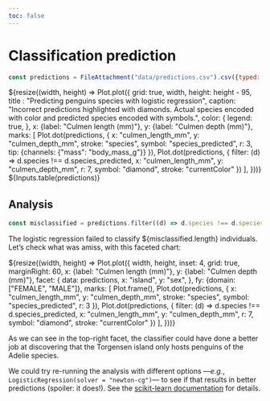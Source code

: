 ```yaml
---
toc: false
---
```


# Classification prediction

```js
const predictions = FileAttachment("data/predictions.csv").csv({typed: true});
```

<div class="grid grid-cols-1" style="grid-auto-rows: 560px;">
  <div class="card">
    ${resize((width, height) => Plot.plot({
        grid: true,
        width,
        height: height - 95,
        title : "Predicting penguins species with logistic regression",
        caption: "Incorrect predictions highlighted with diamonds. Actual species encoded with color and predicted species encoded with symbols.",
        color: {
          legend: true,
        },
        x: {label: "Culmen length (mm)"},
        y: {label: "Culmen depth (mm)"},
        marks: [
          Plot.dot(predictions, {
            x: "culmen_length_mm",
            y: "culmen_depth_mm",
            stroke: "species",
            symbol: "species_predicted",
            r: 3,
            tip: {channels: {"mass": "body_mass_g"}}
          }),
          Plot.dot(predictions, {
            filter: (d) => d.species !== d.species_predicted,
            x: "culmen_length_mm",
            y: "culmen_depth_mm",
            r: 7,
            symbol: "diamond",
            stroke: "currentColor"
          })
        ],
      }))}
  </div>
</div>
<div class="card" style="margin-bottom: 2rem;">
  ${Inputs.table(predictions)}
</div>

## Analysis

```js
const misclassified = predictions.filter((d) => d.species !== d.species_predicted);
```

The logistic regression failed to classify ${misclassified.length} individuals. Let’s check what was amiss, with this faceted chart:

<div class="grid grid-cols-1" style="grid-auto-rows: 560px;">
  <div class="card">
    ${resize((width, height) => Plot.plot({
        width,
        height,
        inset: 4,
        grid: true,
        marginRight: 60,
        x: {label: "Culmen length (mm)"},
        y: {label: "Culmen depth (mm)"},
        facet: {
          data: predictions,
          x: "island",
          y: "sex",
        },
        fy: {domain: ["FEMALE", "MALE"]},
        marks: [
          Plot.frame(),
          Plot.dot(predictions, {
            x: "culmen_length_mm",
            y: "culmen_depth_mm",
            stroke: "species",
            symbol: "species_predicted",
            r: 3
          }),
          Plot.dot(predictions, {
            filter: (d) => d.species !== d.species_predicted,
            x: "culmen_length_mm",
            y: "culmen_depth_mm",
            r: 7,
            symbol: "diamond",
            stroke: "currentColor"
          })
        ],
      }))}
  </div>
</div>

As we can see in the top-right facet, the classifier could have done a better job at discovering that the Torgensen island only hosts penguins of the Adelie species.

We could try re-running the analysis with different options —_e.g._, <code>LogisticRegression(solver = "newton-cg")</code>— to see if that results in better predictions (spoiler: it does!). See the [scikit-learn documentation](https://scikit-learn.org/stable/modules/generated/sklearn.linear_model.LogisticRegression.html) for details.
